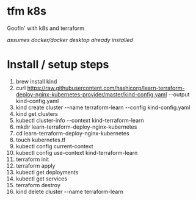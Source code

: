 # tfm k8s
Goofin' with k8s and terraform

*assumes docker/docker desktop already installed*
#  Install / setup steps
1. brew install kind
2. curl https://raw.githubusercontent.com/hashicorp/learn-terraform-deploy-nginx-kubernetes-provider/master/kind-config.yaml --output kind-config.yaml
3. kind create cluster --name terraform-learn --config kind-config.yaml
4. kind get clusters
5. kubectl cluster-info --context kind-terraform-learn
6. mkdir learn-terraform-deploy-nginx-kubernetes
7. cd learn-terraform-deploy-nginx-kubernetes
8. touch kubernetes.tf <content>
9. kubectl config current-context
10. kubectl config use-context kind-terraform-learn
11. terraform init
12. terraform apply
13. kubectl get deployments
14. kubectl get services
15. terraform destroy
16. kind delete cluster --name terraform-learn
